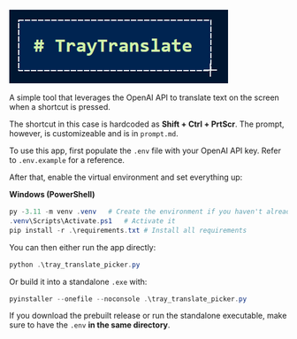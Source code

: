 ![TrayTranslate](.\static\traytranslate.png)

A simple tool that leverages the OpenAI API to translate text on the screen when a shortcut is pressed.

The shortcut in this case is hardcoded as **Shift + Ctrl + PrtScr**. The prompt, however, is customizeable and is in `prompt.md`.

To use this app, first populate the `.env` file with your OpenAI API key. Refer to `.env.example` for a reference.

After that, enable the virtual environment and set everything up:

**Windows (PowerShell)**

```powershell
py -3.11 -m venv .venv   # Create the environment if you haven't already  
.venv\Scripts\Activate.ps1   # Activate it
pip install -r .\requirements.txt # Install all requirements
```

You can then either run the app directly:

```powershell
python .\tray_translate_picker.py
```

Or build it into a standalone `.exe` with:

```powershell
pyinstaller --onefile --noconsole .\tray_translate_picker.py
```

If you download the prebuilt release or run the standalone executable, make sure to have the `.env` **in the same directory**.